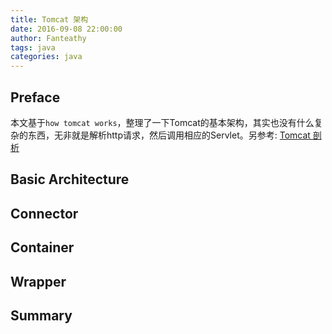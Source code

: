 ```yaml
---
title: Tomcat 架构
date: 2016-09-08 22:00:00
author: Fanteathy
tags: java
categories: java
---
```


## Preface

本文基于`how tomcat works`，整理了一下Tomcat的基本架构，其实也没有什么复杂的东西，无非就是解析http请求，然后调用相应的Servlet。另参考: [Tomcat 剖析](http://www.cnblogs.com/lzb1096101803/p/4779387.html)

## Basic Architecture

## Connector

## Container

## Wrapper

## Summary